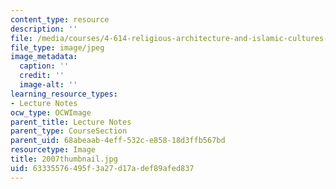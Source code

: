 ```yaml
---
content_type: resource
description: ''
file: /media/courses/4-614-religious-architecture-and-islamic-cultures-fall-2002/63335576495f3a27d17adef89afed837_2007thumbnail.jpg
file_type: image/jpeg
image_metadata:
  caption: ''
  credit: ''
  image-alt: ''
learning_resource_types:
- Lecture Notes
ocw_type: OCWImage
parent_title: Lecture Notes
parent_type: CourseSection
parent_uid: 68abeaab-4eff-532c-e858-18d3ffb567bd
resourcetype: Image
title: 2007thumbnail.jpg
uid: 63335576-495f-3a27-d17a-def89afed837
---
```

